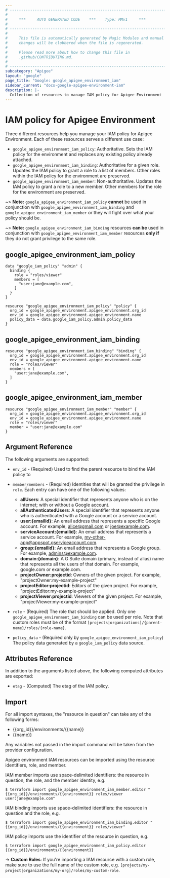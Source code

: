 ```yaml
---
# ----------------------------------------------------------------------------
#
#     ***     AUTO GENERATED CODE    ***    Type: MMv1     ***
#
# ----------------------------------------------------------------------------
#
#     This file is automatically generated by Magic Modules and manual
#     changes will be clobbered when the file is regenerated.
#
#     Please read more about how to change this file in
#     .github/CONTRIBUTING.md.
#
# ----------------------------------------------------------------------------
subcategory: "Apigee"
layout: "google"
page_title: "Google: google_apigee_environment_iam"
sidebar_current: "docs-google-apigee-environment-iam"
description: |-
  Collection of resources to manage IAM policy for Apigee Environment
---
```


# IAM policy for Apigee Environment
Three different resources help you manage your IAM policy for Apigee Environment. Each of these resources serves a different use case:

* `google_apigee_environment_iam_policy`: Authoritative. Sets the IAM policy for the environment and replaces any existing policy already attached.
* `google_apigee_environment_iam_binding`: Authoritative for a given role. Updates the IAM policy to grant a role to a list of members. Other roles within the IAM policy for the environment are preserved.
* `google_apigee_environment_iam_member`: Non-authoritative. Updates the IAM policy to grant a role to a new member. Other members for the role for the environment are preserved.

~> **Note:** `google_apigee_environment_iam_policy` **cannot** be used in conjunction with `google_apigee_environment_iam_binding` and `google_apigee_environment_iam_member` or they will fight over what your policy should be.

~> **Note:** `google_apigee_environment_iam_binding` resources **can be** used in conjunction with `google_apigee_environment_iam_member` resources **only if** they do not grant privilege to the same role.




## google\_apigee\_environment\_iam\_policy

```hcl
data "google_iam_policy" "admin" {
  binding {
    role = "roles/viewer"
    members = [
      "user:jane@example.com",
    ]
  }
}

resource "google_apigee_environment_iam_policy" "policy" {
  org_id = google_apigee_environment.apigee_environment.org_id
  env_id = google_apigee_environment.apigee_environment.name
  policy_data = data.google_iam_policy.admin.policy_data
}
```

## google\_apigee\_environment\_iam\_binding

```hcl
resource "google_apigee_environment_iam_binding" "binding" {
  org_id = google_apigee_environment.apigee_environment.org_id
  env_id = google_apigee_environment.apigee_environment.name
  role = "roles/viewer"
  members = [
    "user:jane@example.com",
  ]
}
```

## google\_apigee\_environment\_iam\_member

```hcl
resource "google_apigee_environment_iam_member" "member" {
  org_id = google_apigee_environment.apigee_environment.org_id
  env_id = google_apigee_environment.apigee_environment.name
  role = "roles/viewer"
  member = "user:jane@example.com"
}
```

## Argument Reference

The following arguments are supported:

* `env_id` - (Required) Used to find the parent resource to bind the IAM policy to

* `member/members` - (Required) Identities that will be granted the privilege in `role`.
  Each entry can have one of the following values:
  * **allUsers**: A special identifier that represents anyone who is on the internet; with or without a Google account.
  * **allAuthenticatedUsers**: A special identifier that represents anyone who is authenticated with a Google account or a service account.
  * **user:{emailid}**: An email address that represents a specific Google account. For example, alice@gmail.com or joe@example.com.
  * **serviceAccount:{emailid}**: An email address that represents a service account. For example, my-other-app@appspot.gserviceaccount.com.
  * **group:{emailid}**: An email address that represents a Google group. For example, admins@example.com.
  * **domain:{domain}**: A G Suite domain (primary, instead of alias) name that represents all the users of that domain. For example, google.com or example.com.
  * **projectOwner:projectid**: Owners of the given project. For example, "projectOwner:my-example-project"
  * **projectEditor:projectid**: Editors of the given project. For example, "projectEditor:my-example-project"
  * **projectViewer:projectid**: Viewers of the given project. For example, "projectViewer:my-example-project"

* `role` - (Required) The role that should be applied. Only one
    `google_apigee_environment_iam_binding` can be used per role. Note that custom roles must be of the format
    `[projects|organizations]/{parent-name}/roles/{role-name}`.

* `policy_data` - (Required only by `google_apigee_environment_iam_policy`) The policy data generated by
  a `google_iam_policy` data source.

## Attributes Reference

In addition to the arguments listed above, the following computed attributes are
exported:

* `etag` - (Computed) The etag of the IAM policy.

## Import

For all import syntaxes, the "resource in question" can take any of the following forms:

* {{org_id}}/environments/{{name}}
* {{name}}

Any variables not passed in the import command will be taken from the provider configuration.

Apigee environment IAM resources can be imported using the resource identifiers, role, and member.

IAM member imports use space-delimited identifiers: the resource in question, the role, and the member identity, e.g.
```
$ terraform import google_apigee_environment_iam_member.editor "{{org_id}}/environments/{{environment}} roles/viewer user:jane@example.com"
```

IAM binding imports use space-delimited identifiers: the resource in question and the role, e.g.
```
$ terraform import google_apigee_environment_iam_binding.editor "{{org_id}}/environments/{{environment}} roles/viewer"
```

IAM policy imports use the identifier of the resource in question, e.g.
```
$ terraform import google_apigee_environment_iam_policy.editor {{org_id}}/environments/{{environment}}
```

-> **Custom Roles**: If you're importing a IAM resource with a custom role, make sure to use the
 full name of the custom role, e.g. `[projects/my-project|organizations/my-org]/roles/my-custom-role`.
